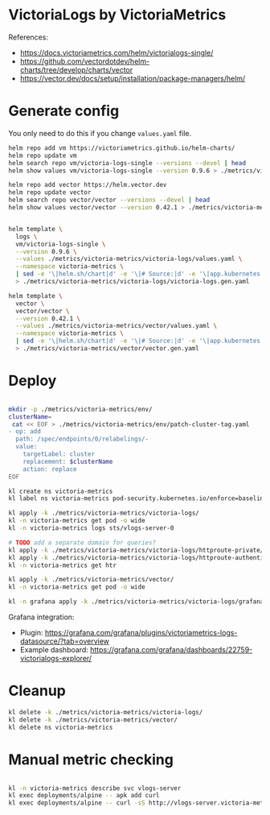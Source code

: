 
# VictoriaLogs by VictoriaMetrics

References:
- https://docs.victoriametrics.com/helm/victorialogs-single/
- https://github.com/vectordotdev/helm-charts/tree/develop/charts/vector
- https://vector.dev/docs/setup/installation/package-managers/helm/

# Generate config

You only need to do this if you change `values.yaml` file.

```bash
helm repo add vm https://victoriametrics.github.io/helm-charts/
helm repo update vm
helm search repo vm/victoria-logs-single --versions --devel | head
helm show values vm/victoria-logs-single --version 0.9.6 > ./metrics/victoria-metrics/victoria-logs/default-values.yaml

helm repo add vector https://helm.vector.dev
helm repo update vector
helm search repo vector/vector --versions --devel | head
helm show values vector/vector --version 0.42.1 > ./metrics/victoria-metrics/vector/default-values.yaml
```

```bash

helm template \
  logs \
  vm/victoria-logs-single \
  --version 0.9.6 \
  --values ./metrics/victoria-metrics/victoria-logs/values.yaml \
  --namespace victoria-metrics \
  | sed -e '\|helm.sh/chart|d' -e '\|# Source:|d' -e '\|app.kubernetes.io/managed-by: Helm|d' -e '\|app.kubernetes.io/instance:|d' -e '\|app.kubernetes.io/version|d' -e '\|creationTimestamp: null|d' \
  > ./metrics/victoria-metrics/victoria-logs/victoria-logs.gen.yaml

helm template \
  vector \
  vector/vector \
  --version 0.42.1 \
  --values ./metrics/victoria-metrics/vector/values.yaml \
  --namespace victoria-metrics \
  | sed -e '\|helm.sh/chart|d' -e '\|# Source:|d' -e '\|app.kubernetes.io/managed-by: Helm|d' -e '\|app.kubernetes.io/instance:|d' -e '\|app.kubernetes.io/version|d' -e '\|creationTimestamp: null|d' \
  > ./metrics/victoria-metrics/vector/vector.gen.yaml

```

# Deploy

```bash

mkdir -p ./metrics/victoria-metrics/env/
clusterName=
 cat << EOF > ./metrics/victoria-metrics/env/patch-cluster-tag.yaml
- op: add
  path: /spec/endpoints/0/relabelings/-
  value:
    targetLabel: cluster
    replacement: $clusterName
    action: replace
EOF

kl create ns victoria-metrics
kl label ns victoria-metrics pod-security.kubernetes.io/enforce=baseline

kl apply -k ./metrics/victoria-metrics/victoria-logs/
kl -n victoria-metrics get pod -o wide
kl -n victoria-metrics logs sts/vlogs-server-0

# TODO add a separate domain for queries?
kl apply -k ./metrics/victoria-metrics/victoria-logs/httproute-private/
kl apply -k ./metrics/victoria-metrics/victoria-logs/httproute-authentik/
kl -n victoria-metrics get htr

kl apply -k ./metrics/victoria-metrics/vector/
kl -n victoria-metrics get pod -o wide

kl -n grafana apply -k ./metrics/victoria-metrics/victoria-logs/grafana-datasource/

```

Grafana integration:
- Plugin: https://grafana.com/grafana/plugins/victoriametrics-logs-datasource/?tab=overview
- Example dashboard: https://grafana.com/grafana/dashboards/22759-victorialogs-explorer/

# Cleanup

```bash
kl delete -k ./metrics/victoria-metrics/victoria-logs/
kl delete -k ./metrics/victoria-metrics/vector/
kl delete ns victoria-metrics
```

# Manual metric checking

```bash

kl -n victoria-metrics describe svc vlogs-server
kl exec deployments/alpine -- apk add curl
kl exec deployments/alpine -- curl -sS http://vlogs-server.victoria-metrics:9428/metrics > ./vlogs-metrics.log

```
